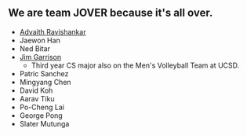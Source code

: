 ## We are team JOVER because it's all over.

- [Advaith Ravishankar](https://github.com/AdvaithRavishankar)
- Jaewon Han
- Ned Bitar
- [Jim Garrison](https://jimgarr.github.io/Pages/)  
   - Third year CS major also on the Men's Volleyball Team at UCSD. 
- Patric Sanchez
- Mingyang Chen
- David Koh
- Aarav Tiku
- Po-Cheng Lai
- George Pong
- Slater Mutunga
 
